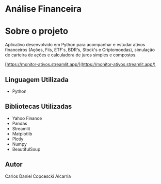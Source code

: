 # Análise Financeira

# Sobre o projeto

Aplicativo desenvolvido em Python para acompanhar e estudar ativos financeiros (Ações, Fiis, ETF's, BDR's, Stock's e Criptomoedas), simulação de carteira de ações e calculadora de juros simples e compostos.

[https://monitor-ativos.streamlit.app/](https://monitor-ativos.streamlit.app/)

## Linguagem Utilizada

- Python

## Bibliotecas Utilizadas

- Yahoo Finance
- Pandas
- Streamlit
- Matplotlib
- Plotly
- Numpy
- BeautifulSoup

## Autor

Carlos Daniel Copcescki Alcarria
